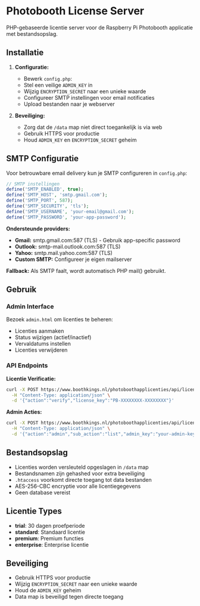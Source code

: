 # Photobooth License Server

PHP-gebaseerde licentie server voor de Raspberry Pi Photobooth applicatie met bestandsopslag.

## Installatie

1. **Configuratie:**
   - Bewerk `config.php`:
   - Stel een veilige `ADMIN_KEY` in
   - Wijzig `ENCRYPTION_SECRET` naar een unieke waarde
   - Configureer SMTP instellingen voor email notificaties
   - Upload bestanden naar je webserver

2. **Beveiliging:**
   - Zorg dat de `/data` map niet direct toegankelijk is via web
   - Gebruik HTTPS voor productie
   - Houd `ADMIN_KEY` en `ENCRYPTION_SECRET` geheim

## SMTP Configuratie

Voor betrouwbare email delivery kun je SMTP configureren in `config.php`:

```php
// SMTP instellingen
define('SMTP_ENABLED', true);
define('SMTP_HOST', 'smtp.gmail.com');
define('SMTP_PORT', 587);
define('SMTP_SECURITY', 'tls');
define('SMTP_USERNAME', 'your-email@gmail.com');
define('SMTP_PASSWORD', 'your-app-password');
```

**Ondersteunde providers:**
- **Gmail:** smtp.gmail.com:587 (TLS) - Gebruik app-specific password
- **Outlook:** smtp-mail.outlook.com:587 (TLS)
- **Yahoo:** smtp.mail.yahoo.com:587 (TLS)
- **Custom SMTP:** Configureer je eigen mailserver

**Fallback:** Als SMTP faalt, wordt automatisch PHP mail() gebruikt.

## Gebruik

### Admin Interface
Bezoek `admin.html` om licenties te beheren:
- Licenties aanmaken
- Status wijzigen (actief/inactief)
- Vervaldatums instellen
- Licenties verwijderen

### API Endpoints

**Licentie Verificatie:**
```bash
curl -X POST https://www.boothkings.nl/photoboothapplicenties/api/license.php \
  -H "Content-Type: application/json" \
  -d '{"action":"verify","license_key":"PB-XXXXXXXX-XXXXXXXX"}'
```

**Admin Acties:**
```bash
curl -X POST https://www.boothkings.nl/photoboothapplicenties/api/license.php \
  -H "Content-Type: application/json" \
  -d '{"action":"admin","sub_action":"list","admin_key":"your-admin-key"}'
```

## Bestandsopslag
- Licenties worden versleuteld opgeslagen in `/data` map
- Bestandsnamen zijn gehashed voor extra beveiliging
- `.htaccess` voorkomt directe toegang tot data bestanden
- AES-256-CBC encryptie voor alle licentiegegevens
- Geen database vereist

## Licentie Types
- **trial**: 30 dagen proefperiode
- **standard**: Standaard licentie
- **premium**: Premium functies
- **enterprise**: Enterprise licentie

## Beveiliging
- Gebruik HTTPS voor productie
- Wijzig `ENCRYPTION_SECRET` naar een unieke waarde
- Houd de `ADMIN_KEY` geheim
- Data map is beveiligd tegen directe toegang